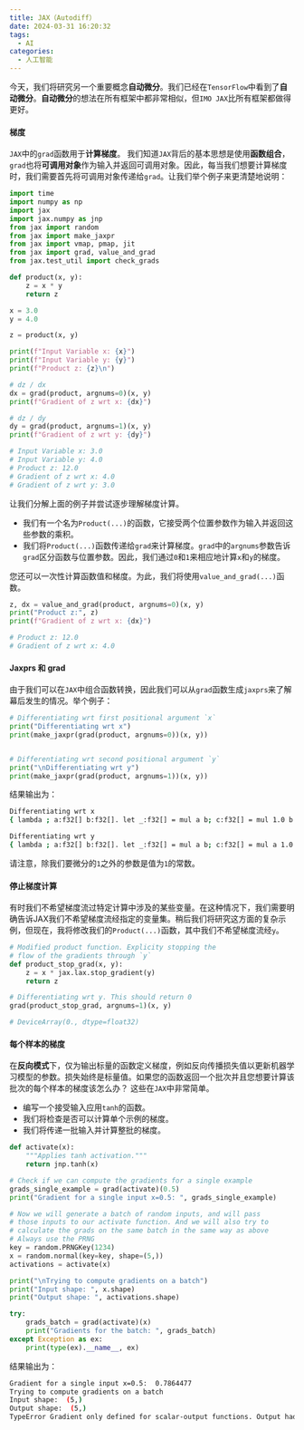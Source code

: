 ```yaml
---
title: JAX（Autodiff）
date: 2024-03-31 16:20:32
tags:
  - AI
categories:
  - 人工智能
---
```


今天，我们将研究另一个重要概念**自动微分**。我们已经在`TensorFlow`中看到了**自动微分**。**自动微分**的想法在所有框架中都非常相似，但`IMO JAX`比所有框架都做得更好。
<!-- more -->
#### 梯度

`JAX`中的`grad`函数用于**计算梯度**。 我们知道`JAX`背后的基本思想是使用**函数组合**，`grad`也将**可调用对象**作为输入并返回可调用对象。因此，每当我们想要计算梯度时，我们需要首先将可调用对象传递给`grad`。让我们举个例子来更清楚地说明：
```python
import time
import numpy as np
import jax
import jax.numpy as jnp
from jax import random
from jax import make_jaxpr
from jax import vmap, pmap, jit
from jax import grad, value_and_grad
from jax.test_util import check_grads

def product(x, y):
    z = x * y
    return z

x = 3.0
y = 4.0

z = product(x, y)

print(f"Input Variable x: {x}")
print(f"Input Variable y: {y}")
print(f"Product z: {z}\n")

# dz / dx
dx = grad(product, argnums=0)(x, y)
print(f"Gradient of z wrt x: {dx}")

# dz / dy
dy = grad(product, argnums=1)(x, y)
print(f"Gradient of z wrt y: {dy}")

# Input Variable x: 3.0
# Input Variable y: 4.0
# Product z: 12.0
# Gradient of z wrt x: 4.0
# Gradient of z wrt y: 3.0
```
让我们分解上面的例子并尝试逐步理解梯度计算。
- 我们有一个名为`Product(...)`的函数，它接受两个位置参数作为输入并返回这些参数的乘积。
- 我们将`Product(...)`函数传递给`grad`来计算梯度。`grad`中的`argnums`参数告诉`grad`区分函数与位置参数。因此，我们通过`0`和`1`来相应地计算`x`和`y`的梯度。

您还可以一次性计算函数值和梯度。为此，我们将使用`value_and_grad(...)`函数。
```python
z, dx = value_and_grad(product, argnums=0)(x, y)
print("Product z:", z)
print(f"Gradient of z wrt x: {dx}")

# Product z: 12.0
# Gradient of z wrt x: 4.0
```
#### Jaxprs 和 grad

由于我们可以在`JAX`中组合函数转换，因此我们可以从`grad`函数生成`jaxprs`来了解幕后发生的情况。举个例子：
```python
# Differentiating wrt first positional argument `x`
print("Differentiating wrt x")
print(make_jaxpr(grad(product, argnums=0))(x, y))


# Differentiating wrt second positional argument `y`
print("\nDifferentiating wrt y")
print(make_jaxpr(grad(product, argnums=1))(x, y))
```
结果输出为：
```bash
Differentiating wrt x
{ lambda ; a:f32[] b:f32[]. let _:f32[] = mul a b; c:f32[] = mul 1.0 b in (c,) }

Differentiating wrt y
{ lambda ; a:f32[] b:f32[]. let _:f32[] = mul a b; c:f32[] = mul a 1.0 in (c,) }
```
请注意，除我们要微分的`1`之外的参数是值为`1`的常数。

#### 停止梯度计算

有时我们不希望梯度流过特定计算中涉及的某些变量。在这种情况下，我们需要明确告诉JAX我们不希望梯度流经指定的变量集。稍后我们将研究这方面的复杂示例，但现在，我将修改我们的`Product(...)`函数，其中我们不希望梯度流经`y`。
```python
# Modified product function. Explicity stopping the
# flow of the gradients through `y`
def product_stop_grad(x, y):
    z = x * jax.lax.stop_gradient(y)
    return z

# Differentiating wrt y. This should return 0
grad(product_stop_grad, argnums=1)(x, y)

# DeviceArray(0., dtype=float32)
```
#### 每个样本的梯度

在**反向模式**下，仅为输出标量的函数定义梯度，例如反向传播损失值以更新机器学习模型的参数。损失始终是标量值。如果您的函数返回一个批次并且您想要计算该批次的每个样本的梯度该怎么办？
这些在`JAX`中非常简单。
- 编写一个接受输入应用`tanh`的函数。
- 我们将检查是否可以计算单个示例的梯度。
- 我们将传递一批输入并计算整批的梯度。

```python
def activate(x):
    """Applies tanh activation."""
    return jnp.tanh(x)

# Check if we can compute the gradients for a single example
grads_single_example = grad(activate)(0.5)
print("Gradient for a single input x=0.5: ", grads_single_example)

# Now we will generate a batch of random inputs, and will pass
# those inputs to our activate function. And we will also try to
# calculate the grads on the same batch in the same way as above
# Always use the PRNG
key = random.PRNGKey(1234)
x = random.normal(key=key, shape=(5,))
activations = activate(x)

print("\nTrying to compute gradients on a batch")
print("Input shape: ", x.shape)
print("Output shape: ", activations.shape)

try:
    grads_batch = grad(activate)(x)
    print("Gradients for the batch: ", grads_batch)
except Exception as ex:
    print(type(ex).__name__, ex)
```
结果输出为：
```bash
Gradient for a single input x=0.5:  0.7864477
Trying to compute gradients on a batch
Input shape:  (5,)
Output shape:  (5,)
TypeError Gradient only defined for scalar-output functions. Output had shape: (5,).
```

